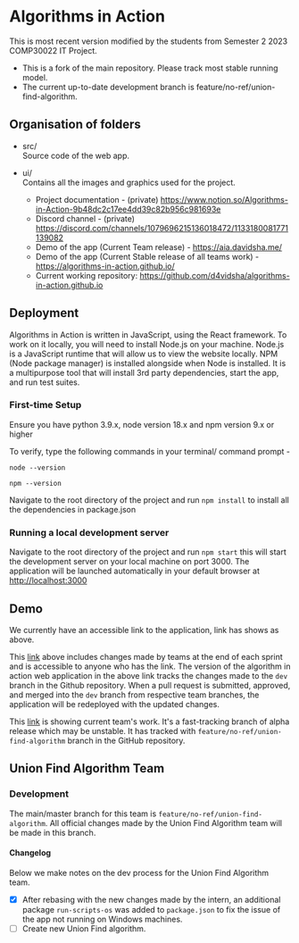 # Algorithms in Action

This is most recent version modified by the students from Semester 2 2023 COMP30022 IT Project.

* This is a fork of the main repository. Please track most stable running model.
* The current up-to-date development branch is feature/no-ref/union-find-algorithm.

## Organisation of folders

* src/\
    Source code of the web app.
* ui/\
    Contains all the images and graphics used for the project.

  * Project documentation - (private) <https://www.notion.so/Algorithms-in-Action-9b48dc2c17ee4dd39c82b956c981693e>
  * Discord channel - (private) <https://discord.com/channels/1079696215136018472/1133180081771139082>
  * Demo of the app (Current Team release) - <https://aia.davidsha.me/>
  * Demo of the app (Current Stable release of all teams work) - <https://algorithms-in-action.github.io/>
  * Current working repository: <https://github.com/d4vidsha/algorithms-in-action.github.io>

## Deployment

Algorithms in Action is written in JavaScript, using the React framework. To work on it locally, you will need to install Node.js on your machine. Node.js is a JavaScript runtime that will allow us to view the website locally. NPM (Node package manager) is installed alongside when Node is installed. It is a multipurpose tool that will install 3rd party dependencies, start the app, and run test suites.

### First-time Setup

Ensure you have python 3.9.x, node version 18.x and npm version 9.x or higher

To verify, type the following commands in your terminal/ command prompt -

`node --version`

`npm --version`

Navigate to the root directory of the project and run `npm install` to install all the dependencies in package.json

### Running a local development server

Navigate to the root directory of the project and run `npm start` this will start the development server on your local machine on port 3000. The application will be launched automatically in your default browser at <http://localhost:3000>

## Demo

We currently have an accessible link to the application, link has shows as above.

This [link](https://algorithms-in-action.github.io/) above includes changes made by teams at the end of each sprint and is accessible to anyone who has the link. The version of the algorithm in action web application in the above link tracks the changes made to the `dev` branch in the Github repository. When a pull request is submitted, approved, and merged into the `dev` branch from respective team branches, the application will be redeployed with the updated changes.

This [link](https://aia.davidsha.me/) is showing current team's work. It's a fast-tracking branch of alpha release which may be unstable. It has tracked with `feature/no-ref/union-find-algorithm` branch in the GitHub repository.

## Union Find Algorithm Team

### Development

The main/master branch for this team is `feature/no-ref/union-find-algorithm`. All official changes made by the Union Find Algorithm team will be made in this branch.

#### Changelog

Below we make notes on the dev process for the Union Find Algorithm team.

* [x] After rebasing with the new changes made by the intern, an additional package `run-scripts-os` was added to `package.json` to fix the issue of the app not running on Windows machines.
* [ ] Create new Union Find algorithm.
